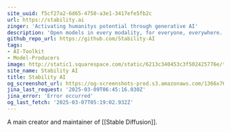 ```yaml
---
site_uuid: f5cf27a2-6d65-4750-a3e1-3417efe5fb2c
url: https://stability.ai
zinger: 'Activating humanitys potential through generative AI'
description: 'Open models in every modality, for everyone, everywhere.'
github_repo_url: https://github.com/Stability-AI
tags:
- AI-Toolkit
- Model-Producers
image: http://static1.squarespace.com/static/6213c340453c3f502425776e/t/67be64d12e08f820a19c943d/1728899860281/Artboard+9.png?format=1500w
site_name: Stability AI
title: Stability AI
og_screenshot_url: https://og-screenshots-prod.s3.amazonaws.com/1366x768/80/false/342a06f7686e4508cb36d0b68a9ebf4ddc27e132993db9e2b7229305daca0247.jpeg
jina_last_request: '2025-03-09T06:45:16.030Z'
jina_error: 'Error occurred'
og_last_fetch: '2025-03-07T05:19:02.932Z'
---
```

A main creator and maintainer of [[Stable Diffusion]].  

